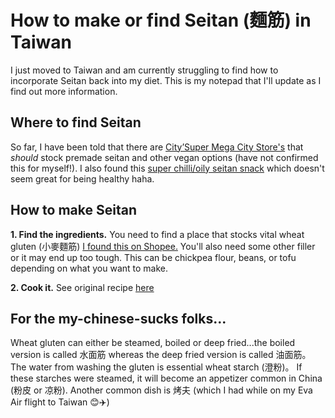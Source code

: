 # How to make or find Seitan (麵筋) in Taiwan

I just moved to Taiwan and am currently struggling to find how to incorporate Seitan back into my diet. This is my notepad that I'll update as I find out more information. 

## Where to find Seitan

So far, I have been told that there are [City’Super Mega City Store's](https://goo.gl/maps/ZVVTAiiookzRCAN59) that *should* stock premade seitan and other vegan options (have not confirmed this for myself!). 
I also found this [super chilli/oily seitan snack](https://shopee.tw/%E7%8F%BE%E8%B2%A8%E7%9F%B3%E7%A3%A8%E5%B0%8F%E9%8E%AE%E7%AD%8B%E7%AD%8B%E6%9C%89%E5%91%B3%E7%83%A4%E9%BA%B5%E7%AD%8B26g-i.132613223.7912369397) which doesn't seem great for being healthy haha.

## How to make Seitan

**1. Find the ingredients.**
You need to find a place that stocks vital wheat gluten (小麥麵筋) [I found this on Shopee.](https://shopee.tw/%E5%B0%8F%E9%BA%A5%E8%9B%8B%E7%99%BD-%E5%B0%8F%E9%BA%A5%E8%9B%8B%E7%99%BD%E7%B2%89-%E9%BA%B5%E7%AD%8B%E7%B2%89-%E5%BC%B7%E7%AD%8B%E7%B2%89-i.3534891.5937708438)
You'll also need some other filler or it may end up too tough. This can be chickpea flour, beans, or tofu depending on what you want to make. 

**2. Cook it.**
See original recipe [here](https://github.com/jeffzwang/recipes/blob/master/seitan.md)



## For the my-chinese-sucks folks...
Wheat gluten can either be steamed, boiled or deep fried...the boiled version is called 水面筋 whereas the deep fried version is called 油面筋。The water from washing the gluten is essential wheat starch (澄粉)。 If these starches were steamed, it will become an appetizer common in China (粉皮 or 凉粉). Another common dish is 烤夫 (which I had while on my Eva Air flight to Taiwan :blush::airplane:) 
